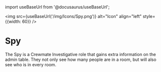 import useBaseUrl from '@docusaurus/useBaseUrl';

<img src={useBaseUrl('/img/Icons/Spy.png')} alt="Icon" align="left" style={{width: 60}} />
# Spy

The Spy is a Crewmate Investigative role that gains extra information on the admin table. They not only see how many people are in a room, but will also see who is in every room.